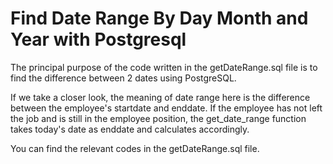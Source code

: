 # Find Date Range By Day Month and Year with Postgresql


The principal purpose of the code written in the getDateRange.sql file is to find the difference between 2 dates using PostgreSQL.

If we take a closer look, the meaning of date range here is the difference between the employee's startdate and enddate. If the employee has not left the job and is still in the employee position, the get_date_range function takes today's date as enddate and calculates accordingly.

You can find the relevant codes in the getDateRange.sql file.
